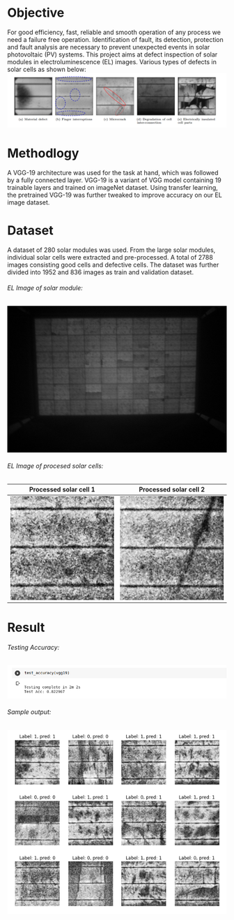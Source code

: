 # Objective
For good efficiency, fast, reliable and smooth operation of any process we need a failure free operation. Identification of fault, its detection, protection and fault analysis are necessary to prevent unexpected events in solar photovoltaic (PV) systems. This project aims at defect inspection of solar modules in electroluminescence (EL) images. Various types of defects in solar cells as shown below:
![ImG of defects](https://github.com/AbhinavKSeth/Defective-Solar-Cell/blob/master/Screenshot%20from%202020-08-26%2022-44-29.png)

# Methodlogy
A VGG-19 architecture was used for the task at hand, which was followed by a fully connected layer. VGG-19 is a variant of VGG model containing 19 trainable layers and trained on imageNet dataset. Using transfer learning, the pretrained VGG-19 was further tweaked to improve accuracy on our EL image dataset.

# Dataset 
A dataset of 280 solar modules was used. From the large solar modules, individual solar cells were extracted and pre-processed. A total of 2788 images consisting good cells and defective cells. The dataset was further divided into 1952 and 836 images as train and validation dataset.
###### EL Image of solar module:
![ImG of modules](https://github.com/AbhinavKSeth/Defective-Solar-Cell/blob/master/sample_input1.jpg)

###### EL Image of procesed solar cells:
Processed solar cell 1 | Processed solar cell 2
------------ | -------------
![ImG of processed image](https://github.com/AbhinavKSeth/Defective-Solar-Cell/blob/master/M10_IMG19.jpg) | ![ImG of processed image2](https://github.com/AbhinavKSeth/Defective-Solar-Cell/blob/master/M10_IMG9.jpg) 

# Result

###### Testing Accuracy:
![ImG of modules](https://github.com/AbhinavKSeth/Defective-Solar-Cell/blob/master/Screenshot%20from%202020-08-26%2022-55-15.png)
###### Sample output:
![ImG of modules](https://github.com/AbhinavKSeth/Defective-Solar-Cell/blob/master/Sample_output.png)


